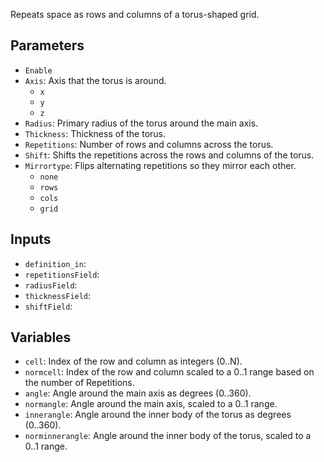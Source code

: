 Repeats space as rows and columns of a torus-shaped grid.

## Parameters

* `Enable`
* `Axis`: Axis that the torus is around.
  * `x`
  * `y`
  * `z`
* `Radius`: Primary radius of the torus around the main axis.
* `Thickness`: Thickness of the torus.
* `Repetitions`: Number of rows and columns across the torus.
* `Shift`: Shifts the repetitions across the rows and columns of the torus.
* `Mirrortype`: Flips alternating repetitions so they mirror each other.
  * `none`
  * `rows`
  * `cols`
  * `grid`

## Inputs

* `definition_in`: 
* `repetitionsField`: 
* `radiusField`: 
* `thicknessField`: 
* `shiftField`: 

## Variables

* `cell`: Index of the row and column as integers (0..N).
* `normcell`: Index of the row and column scaled to a 0..1 range based on the number of Repetitions.
* `angle`: Angle around the main axis as degrees (0..360).
* `normangle`: Angle around the main axis, scaled to a 0..1 range.
* `innerangle`: Angle around the inner body of the torus as degrees (0..360).
* `norminnerangle`: Angle around the inner body of the torus, scaled to a 0..1 range.